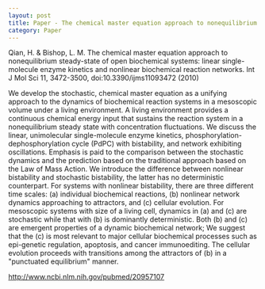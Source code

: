 ```yaml
---
layout: post
title: Paper - The chemical master equation approach to nonequilibrium steady-state of open biochemical systems: linear single-molecule enzyme kinetics and nonlinear biochemical reaction networks
category: Paper
---
```

Qian, H. & Bishop, L. M. The chemical master equation approach to nonequilibrium steady-state of open biochemical systems: linear single-molecule enzyme kinetics and nonlinear biochemical reaction networks. Int J Mol Sci 11, 3472-3500, doi:10.3390/ijms11093472 (2010)

We develop the stochastic, chemical master equation as a unifying approach to the dynamics of biochemical reaction systems in a mesoscopic volume under a living environment. A living environment provides a continuous chemical energy input that sustains the reaction system in a nonequilibrium steady state with concentration fluctuations. We discuss the linear, unimolecular single-molecule enzyme kinetics, phosphorylation-dephosphorylation cycle (PdPC) with bistability, and network exhibiting oscillations. Emphasis is paid to the comparison between the stochastic dynamics and the prediction based on the traditional approach based on the Law of Mass Action. We introduce the difference between nonlinear bistability and stochastic bistability, the latter has no deterministic counterpart. For systems with nonlinear bistability, there are three different time scales: (a) individual biochemical reactions, (b) nonlinear network dynamics approaching to attractors, and (c) cellular evolution. For mesoscopic systems with size of a living cell, dynamics in (a) and (c) are stochastic while that with (b) is dominantly deterministic. Both (b) and (c) are emergent properties of a dynamic biochemical network; We suggest that the (c) is most relevant to major cellular biochemical processes such as epi-genetic regulation, apoptosis, and cancer immunoediting. The cellular evolution proceeds with transitions among the attractors of (b) in a "punctuated equilibrium" manner.

<http://www.ncbi.nlm.nih.gov/pubmed/20957107>